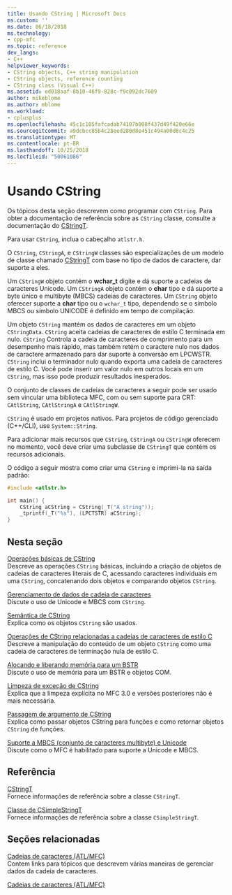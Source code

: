 ```yaml
---
title: Usando CString | Microsoft Docs
ms.custom: ''
ms.date: 06/18/2018
ms.technology:
- cpp-mfc
ms.topic: reference
dev_langs:
- C++
helpviewer_keywords:
- CString objects, C++ string manipulation
- CString objects, reference counting
- CString class (Visual C++)
ms.assetid: ed018aaf-8b10-46f9-828c-f9c092dc7609
author: mikeblome
ms.author: mblome
ms.workload:
- cplusplus
ms.openlocfilehash: 45c1c105fafcadab74107b008f437d49f420e66e
ms.sourcegitcommit: a9dcbcc85b4c28eed280d8e451c494a00d8c4c25
ms.translationtype: MT
ms.contentlocale: pt-BR
ms.lasthandoff: 10/25/2018
ms.locfileid: "50061086"
---
```

# <a name="using-cstring"></a>Usando CString

Os tópicos desta seção descrevem como programar com `CString`. Para obter a documentação de referência sobre as `CString` classe, consulte a documentação do [CStringT](../atl-mfc-shared/reference/cstringt-class.md).

Para usar `CString`, inclua o cabeçalho `atlstr.h`.

O `CString`, `CStringA`, e `CStringW` classes são especializações de um modelo de classe chamado [CStringT](../atl-mfc-shared/reference/cstringt-class.md) com base no tipo de dados de caractere, dar suporte a eles.

Um `CStringW` objeto contém o **wchar_t** digite e dá suporte a cadeias de caracteres Unicode. Um `CStringA` objeto contém o **char** tipo e dá suporte a byte único e multibyte (MBCS) cadeias de caracteres. Um `CString` objeto oferecer suporte a **char** tipo ou o `wchar_t` tipo, dependendo se o símbolo MBCS ou símbolo UNICODE é definido em tempo de compilação.

Um objeto `CString` mantém os dados de caracteres em um objeto `CStringData`. `CString` aceita cadeias de caracteres de estilo C terminada em nulo. `CString` Controla a cadeia de caracteres de comprimento para um desempenho mais rápido, mas também retém o caractere nulo nos dados de caractere armazenado para dar suporte à conversão em LPCWSTR. `CString` inclui o terminador nulo quando exporta uma cadeia de caracteres de estilo C. Você pode inserir um valor nulo em outros locais em um `CString`, mas isso pode produzir resultados inesperados.

O conjunto de classes de cadeias de caracteres a seguir pode ser usado sem vincular uma biblioteca MFC, com ou sem suporte para CRT: `CAtlString`, `CAtlStringA` e `CAtlStringW`.

`CString` é usado em projetos nativos. Para projetos de código gerenciado (C++/CLI), use `System::String`.

Para adicionar mais recursos que `CString`, `CStringA` ou `CStringW` oferecem no momento, você deve criar uma subclasse de `CStringT` que contém os recursos adicionais.

O código a seguir mostra como criar uma `CString` e imprimi-la na saída padrão:

```cpp
#include <atlstr.h>

int main() {
    CString aCString = CString(_T("A string"));
    _tprintf(_T("%s"), (LPCTSTR) aCString);
}
```

## <a name="in-this-section"></a>Nesta seção

[Operações básicas de CString](../atl-mfc-shared/basic-cstring-operations.md)<br/>
Descreve as operações `CString` básicas, incluindo a criação de objetos de cadeias de caracteres literais de C, acessando caracteres individuais em uma `CString`, concatenando dois objetos e comparando objetos `CString`.

[Gerenciamento de dados de cadeia de caracteres](../atl-mfc-shared/string-data-management.md)<br/>
Discute o uso de Unicode e MBCS com `CString`.

[Semântica de CString](../atl-mfc-shared/cstring-semantics.md)<br/>
Explica como os objetos `CString` são usados.

[Operações de CString relacionadas a cadeias de caracteres de estilo C](../atl-mfc-shared/cstring-operations-relating-to-c-style-strings.md)<br/>
Descreve a manipulação do conteúdo de um objeto `CString` como uma cadeia de caracteres de terminação nula de estilo C.

[Alocando e liberando memória para um BSTR](../atl-mfc-shared/allocating-and-releasing-memory-for-a-bstr.md)<br/>
Discute o uso de memória para um BSTR e objetos COM.

[Limpeza de exceção de CString](../atl-mfc-shared/cstring-exception-cleanup.md)<br/>
Explica que a limpeza explícita no MFC 3.0 e versões posteriores não é mais necessária.

[Passagem de argumento de CString](../atl-mfc-shared/cstring-argument-passing.md)<br/>
Explica como passar objetos CString para funções e como retornar objetos `CString` de funções.

[Suporte a MBCS (conjunto de caracteres multibyte) e Unicode](../atl-mfc-shared/unicode-and-multibyte-character-set-mbcs-support.md)<br/>
Discute como o MFC é habilitado para suporte a Unicode e MBCS.

## <a name="reference"></a>Referência

[CStringT](../atl-mfc-shared/reference/cstringt-class.md)<br/>
Fornece informações de referência sobre a classe `CStringT`.

[Classe de CSimpleStringT](../atl-mfc-shared/reference/csimplestringt-class.md)<br/>
Fornece informações de referência sobre a classe `CSimpleStringT`.

## <a name="related-sections"></a>Seções relacionadas

[Cadeias de caracteres (ATL/MFC)](../atl-mfc-shared/strings-atl-mfc.md)<br/>
Contem links para tópicos que descrevem várias maneiras de gerenciar dados da cadeia de caracteres.

[Cadeias de caracteres (ATL/MFC)](../atl-mfc-shared/strings-atl-mfc.md)

